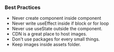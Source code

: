 ### Best Practices

- Never create component inside component
- Never write useEffect inside if block or for loop
- Never use useState outside the component. 
- CDN is a great place to host images.
- Don't use packages for every small things.
- Keep images inside assets folder.